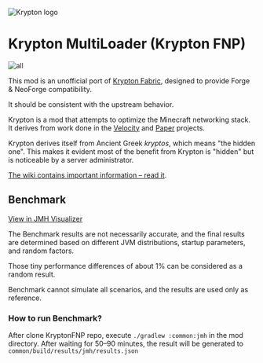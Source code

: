 ![Krypton logo](https://user-images.githubusercontent.com/16436212/102424564-692de280-3fd9-11eb-98a2-ac125cb8e507.png)

# Krypton MultiLoader (Krypton FNP)

![all](https://img.shields.io/badge/environment-any-4caf50?style=flat-square)

This mod is an unofficial port of [Krypton Fabric](https://modrinth.com/mod/krypton), designed to provide Forge &
NeoForge compatibility.

It should be consistent with the upstream behavior.

Krypton is a mod that attempts to optimize the Minecraft networking stack. It derives from work
done in the [Velocity](https://velocitypowered.com/) and [Paper](https://papermc.io) projects.

Krypton derives itself from Ancient Greek _kryptos_, which means "the hidden one". This makes
it evident most of the benefit from Krypton is "hidden" but is noticeable by a server administrator.

[The wiki contains important information &ndash; read it](https://github.com/astei/krypton/wiki).

## Benchmark

[View in JMH Visualizer](https://jmh.morethan.io/?source=https://raw.githubusercontent.com/404Setup/krypton-Multi/refs/heads/master/results/results.json)

The Benchmark results are not necessarily accurate,
and the final results are determined based on different JVM distributions, startup parameters, and random factors.

Those tiny performance differences of about 1% can be considered as a random result.

Benchmark cannot simulate all scenarios, and the results are used only as reference.

### How to run Benchmark?

After clone KryptonFNP repo, execute `./gradlew :common:jmh` in the mod directory.
After waiting for 50–90 minutes, the result will be generated to `common/build/results/jmh/results.json`